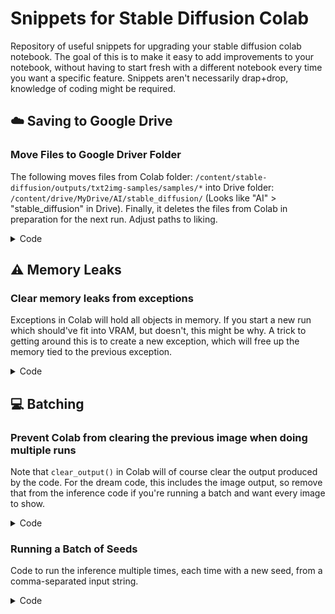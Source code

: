 # Snippets for Stable Diffusion Colab

Repository of useful snippets for upgrading your stable diffusion colab notebook. The goal of this is to make it easy to add improvements to your notebook, without having to start fresh with a different notebook every time you want a specific feature. Snippets aren't necessarily drap+drop, knowledge of coding might be required.


## :cloud: Saving to Google Drive

### Move Files to Google Driver Folder

The following moves files from Colab folder: `/content/stable-diffusion/outputs/txt2img-samples/samples/*` into Drive folder: `/content/drive/MyDrive/AI/stable_diffusion/` (Looks like "AI" > "stable_diffusion" in Drive). Finally, it deletes the files from Colab in preparation for the next run. Adjust paths to liking.

<details>
  <summary>Code</summary>
  
  ```py
  !cp -r /content/stable-diffusion/outputs/txt2img-samples/samples/* /content/drive/MyDrive/AI/stable_diffusion/ && rm /content/stable-diffusion/outputs/txt2img-samples/samples/*
  ```
</details>

## :warning: Memory Leaks

### Clear memory leaks from exceptions

Exceptions in Colab will hold all objects in memory. If you start a new run which should've fit into VRAM, but doesn't, this might be why. A trick to getting around this is to create a new exception, which will free up the memory tied to the previous exception.

<details>
  <summary>Code</summary>

  New exception to free VRAM:
  ```py
  1/0
  ```

  Clear VRAM for real this time:
  ```py
  import gc

  gc.collect()
  torch.cuda.empty_cache()
  ```
</details>

## :computer: Batching

### Prevent Colab from clearing the previous image when doing multiple runs

Note that `clear_output()` in Colab will of course clear the output produced by the code. For the dream code, this includes the image output, so remove that from the inference code if you're running a batch and want every image to show.


<details>
  <summary>Code</summary>
  
  Colab notebooks vary quite a bit. But, try looking for the code below and comment out the `clear_output()` as shown.
  
  ```py
  # display
  if opt.display_inline:
      #clear_output()
      display(Image.fromarray(grid.astype(np.uint8)))
  ```
</details>

### Running a Batch of Seeds

Code to run the inference multiple times, each time with a new seed, from a comma-separated input string.

<details>
  <summary>Code</summary>

  The widget code needs to modify the seed object. Renamed "seeds", widget type is now `Text`.
  ```py
  widget_opt['seeds'] = widgets.Text(
      layout=layout, style=style,
      description='multiple seeds for batch runs (separate by comma',
      value='42',
      disabled=False
  )
  ```
  
  Modified run inference code.
  ```py
  
  # Create an object for the individual seed that mimics the Widget object
  class Option:
    def __init__(self, seed):
      self.value = seed
    def __str__(self):
      return self.value

  # Get iterable list from widget seeds string
  widgetDict = get_widget_extractor(widget_opt)
  
  # Split seeds string into individual seed values. Remove hanging empty value if it ends with a comma
  seeds = [s for s in widgetDict['seeds'].value.split(',') if s]
  
  # Run batch
  for seed in seeds:
      # Add seed to dict manually
      widgetDict['seed'] = Option(int(seed))
      # Run inference
      run(widgetDict)
      print('Done! Seed is:', seed, end='\n\n')

  print('Batch complete!')
  ```
</details>
